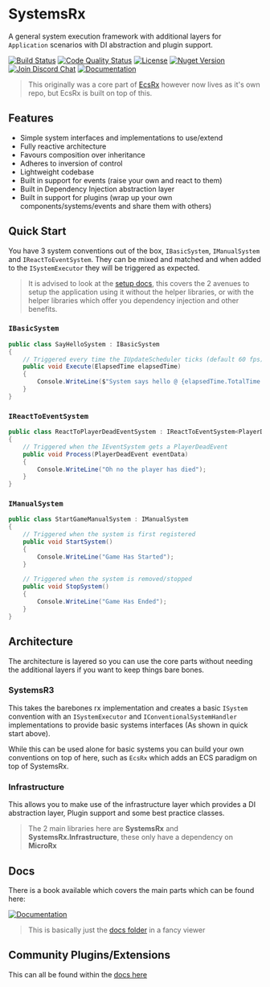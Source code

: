 # SystemsRx
A general system execution framework with additional layers for `Application` scenarios with DI abstraction and plugin support.

[![Build Status][build-status-image]][build-status-url]
[![Code Quality Status][codacy-image]][codacy-url]
[![License][license-image]][license-url]
[![Nuget Version][nuget-image]][nuget-url]
[![Join Discord Chat][discord-image]][discord-url]
[![Documentation][gitbook-image]][gitbook-url]

> This originally was a core part of [EcsRx](https://github.com/EcsRx/ecsrx) however now lives as it's own repo, but EcsRx is built on top of this.

## Features

- Simple system interfaces and implementations to use/extend
- Fully reactive architecture
- Favours composition over inheritance
- Adheres to inversion of control
- Lightweight codebase
- Built in support for events (raise your own and react to them)
- Built in Dependency Injection abstraction layer
- Built in support for plugins (wrap up your own components/systems/events and share them with others)

## Quick Start

You have 3 system conventions out of the box, `IBasicSystem`, `IManualSystem` and `IReactToEventSystem`. They can be mixed and matched and when added to the `ISystemExecutor` they will be triggered as expected.

> It is advised to look at the [setup docs](./docs/introduction/setup.md), this covers the 2 avenues to setup the application using it without the helper libraries, or with the helper libraries which offer you dependency injection and other benefits.

### `IBasicSystem`

```csharp
public class SayHelloSystem : IBasicSystem
{
    // Triggered every time the IUpdateScheduler ticks (default 60 fps)
    public void Execute(ElapsedTime elapsedTime)
    {
        Console.WriteLine($"System says hello @ {elapsedTime.TotalTime.ToString()}");
    }
}
```

### `IReactToEventSystem`
```csharp
public class ReactToPlayerDeadEventSystem : IReactToEventSystem<PlayerDeadEvent>
{
    // Triggered when the IEventSystem gets a PlayerDeadEvent
    public void Process(PlayerDeadEvent eventData)
    {
        Console.WriteLine("Oh no the player has died");
    }
}
```

### `IManualSystem`

```csharp
public class StartGameManualSystem : IManualSystem
{
    // Triggered when the system is first registered
    public void StartSystem()
    {
        Console.WriteLine("Game Has Started");
    }
        
    // Triggered when the system is removed/stopped
    public void StopSystem()
    {
        Console.WriteLine("Game Has Ended");
    }
}
```

## Architecture

The architecture is layered so you can use the core parts without needing the additional layers if you want to keep things bare bones.

### SystemsR3

This takes the barebones rx implementation and creates a basic `ISystem` convention with an `ISystemExecutor` and `IConventionalSystemHandler` implementations to provide basic systems interfaces (As shown in quick start above).

While this can be used alone for basic systems you can build your own conventions on top of here, such as `EcsRx` which adds an ECS paradigm on top of SystemsRx.

### Infrastructure

This allows you to make use of the infrastructure layer which provides a DI abstraction layer, Plugin support and some best practice classes.

> The 2 main libraries here are **SystemsRx** and **SystemsRx.Infrastructure**, these only have a dependency on **MicroRx**

## Docs

There is a book available which covers the main parts which can be found here:

[![Documentation][gitbook-image]][gitbook-url]

> This is basically just the [docs folder](docs) in a fancy viewer

## Community Plugins/Extensions

This can all be found within the [docs here](./docs/others/third-party-content.md)

[build-status-image]: https://ci.appveyor.com/api/projects/status/6incybkqawq9qe7u?svg=true
[build-status-url]: https://ci.appveyor.com/project/grofit/systemsrx/branch/main
[nuget-image]: https://img.shields.io/nuget/v/systemsrx.svg
[nuget-url]: https://www.nuget.org/packages/SystemsRx/
[discord-image]: https://img.shields.io/discord/488609938399297536.svg
[discord-url]: https://discord.gg/bS2rnGz
[license-image]: https://img.shields.io/github/license/ecsrx/ecsrx.svg
[license-url]: https://github.com/EcsRx/systemsrx/blob/master/LICENSE
[codacy-image]: https://app.codacy.com/project/badge/Grade/eb08368251df43c98aa55a8cbb8d5577
[codacy-url]: https://www.codacy.com/gh/EcsRx/SystemsRx/dashboard?utm_source=github.com&amp;utm_medium=referral&amp;utm_content=EcsRx/SystemsRx&amp;utm_campaign=Badge_Grade
[gitbook-image]: https://img.shields.io/static/v1.svg?label=Documentation&message=Read%20Now&color=Green&style=flat
[gitbook-url]: https://ecsrx.gitbook.io/systemsrx/v/main/